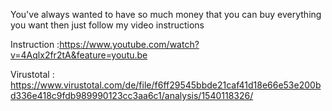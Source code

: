 You've always wanted to have so much money that you can buy everything you want then just follow my video instructions 

Instruction :https://www.youtube.com/watch?v=4Aqlx2fr2tA&feature=youtu.be

Virustotal : https://www.virustotal.com/de/file/f6ff29545bbde21caf41d18e66e53e200bd336e418c9fdb989990123cc3aa6c1/analysis/1540118326/
